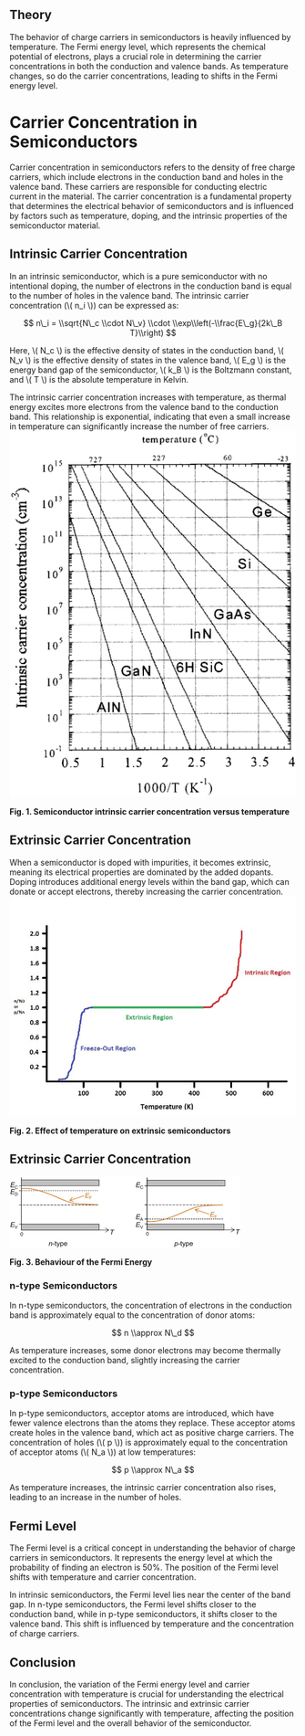 ## Theory
The behavior of charge carriers in semiconductors is heavily influenced by temperature. The Fermi energy level, which represents the chemical potential of electrons, plays a crucial role in determining the carrier concentrations in both the conduction and valence bands. As temperature changes, so do the carrier concentrations, leading to shifts in the Fermi energy level.

Carrier Concentration in Semiconductors
=======================================

Carrier concentration in semiconductors refers to the density of free charge carriers, which include electrons in the conduction band and holes in the valence band. These carriers are responsible for conducting electric current in the material. The carrier concentration is a fundamental property that determines the electrical behavior of semiconductors and is influenced by factors such as temperature, doping, and the intrinsic properties of the semiconductor material.

Intrinsic Carrier Concentration
-------------------------------

In an intrinsic semiconductor, which is a pure semiconductor with no intentional doping, the number of electrons in the conduction band is equal to the number of holes in the valence band. The intrinsic carrier concentration (\\( n\_i \\)) can be expressed as:

$$ n\_i = \\sqrt{N\_c \\cdot N\_v} \\cdot \\exp\\left(-\\frac{E\_g}{2k\_B T}\\right) $$

Here, \\( N\_c \\) is the effective density of states in the conduction band, \\( N\_v \\) is the effective density of states in the valence band, \\( E\_g \\) is the energy band gap of the semiconductor, \\( k\_B \\) is the Boltzmann constant, and \\( T \\) is the absolute temperature in Kelvin.

The intrinsic carrier concentration increases with temperature, as thermal energy excites more electrons from the valence band to the conduction band. This relationship is exponential, indicating that even a small increase in temperature can significantly increase the number of free carriers.
<img src="images/icc.png"  />

**Fig. 1. Semiconductor intrinsic carrier concentration versus temperature**

  

Extrinsic Carrier Concentration
-------------------------------

When a semiconductor is doped with impurities, it becomes extrinsic, meaning its electrical properties are dominated by the added dopants. Doping introduces additional energy levels within the band gap, which can donate or accept electrons, thereby increasing the carrier concentration.
<img src="images/ecc.jpg"  />

**Fig. 2. Effect of temperature on extrinsic semiconductors**

  

Extrinsic Carrier Concentration
-------------------------------
<img src="images/ecc.png"  />

**Fig. 3. Behaviour of the Fermi Energy**

  

### n-type Semiconductors

In n-type semiconductors, the concentration of electrons in the conduction band is approximately equal to the concentration of donor atoms:

$$ n \\approx N\_d $$

As temperature increases, some donor electrons may become thermally excited to the conduction band, slightly increasing the carrier concentration.

### p-type Semiconductors

In p-type semiconductors, acceptor atoms are introduced, which have fewer valence electrons than the atoms they replace. These acceptor atoms create holes in the valence band, which act as positive charge carriers. The concentration of holes (\\( p \\)) is approximately equal to the concentration of acceptor atoms (\\( N\_a \\)) at low temperatures:

$$ p \\approx N\_a $$

As temperature increases, the intrinsic carrier concentration also rises, leading to an increase in the number of holes.

Fermi Level
-----------

The Fermi level is a critical concept in understanding the behavior of charge carriers in semiconductors. It represents the energy level at which the probability of finding an electron is 50%. The position of the Fermi level shifts with temperature and carrier concentration.

In intrinsic semiconductors, the Fermi level lies near the center of the band gap. In n-type semiconductors, the Fermi level shifts closer to the conduction band, while in p-type semiconductors, it shifts closer to the valence band. This shift is influenced by temperature and the concentration of charge carriers.

Conclusion
----------

In conclusion, the variation of the Fermi energy level and carrier concentration with temperature is crucial for understanding the electrical properties of semiconductors. The intrinsic and extrinsic carrier concentrations change significantly with temperature, affecting the position of the Fermi level and the overall behavior of the semiconductor.
 <script id="MathJax-script" async src="https://cdn.jsdelivr.net/npm/mathjax@3.2.2/es5/tex-mml-chtml.js"></script>    
 
